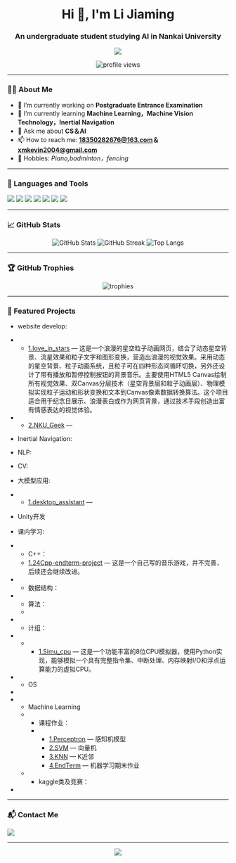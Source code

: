 <h1 align="center">Hi 👋, I'm Li Jiaming</h1>
<h3 align="center">An undergraduate student studying AI in Nankai University </h3>


<p align="center">
  <img src="http://www.jindacable.com/upload/default/20200710/1a7c26e38fa46728017af1c384a2cd68.jpg" />
</p>


<p align="center">
  <img src="https://komarev.com/ghpvc/?username=your-github-username&label=Profile%20views&color=0e75b6&style=flat" alt="profile views" />
</p>

---

### 🧑‍💻 About Me

- 🔭 I’m currently working on **Postgraduate Entrance Examination**
- 🌱 I’m currently learning **Machine Learning，Machine Vision Technology，Inertial Navigation**
- 💬 Ask me about **CS＆AI**
- 📫 How to reach me: **18350282676@163.com＆xmkevin2004@gmail.com**
- 🧠 Hobbies: *Piano,badminton，fencing*

---

### 🚀 Languages and Tools

<p align="left">
  <img src="https://img.shields.io/badge/Python-3776AB?style=for-the-badge&logo=python&logoColor=white" />
  <img src="https://img.shields.io/badge/JavaScript-F7DF1E?style=for-the-badge&logo=javascript&logoColor=black" />
  <img src="https://img.shields.io/badge/React-20232A?style=for-the-badge&logo=react&logoColor=61DAFB" />
  <img src="https://img.shields.io/badge/Node.js-339933?style=for-the-badge&logo=nodedotjs&logoColor=white" />
  <img src="https://img.shields.io/badge/Docker-2496ED?style=for-the-badge&logo=docker&logoColor=white" />
  <img src="https://img.shields.io/badge/PostgreSQL-316192?style=for-the-badge&logo=postgresql&logoColor=white" />
  <img src="https://img.shields.io/badge/Git-F05032?style=for-the-badge&logo=git&logoColor=white" />
</p>

---

### 📈 GitHub Stats

<p align="center">
  <img src="https://github-readme-stats.vercel.app/api?username=your-github-username&show_icons=true&theme=github_dark" alt="GitHub Stats" />
  <img src="https://github-readme-streak-stats.herokuapp.com/?user=your-github-username&theme=dark" alt="GitHub Streak" />
  <img src="https://github-readme-stats.vercel.app/api/top-langs/?username=your-github-username&layout=compact&theme=github_dark" alt="Top Langs" />
</p>

---

### 🏆 GitHub Trophies

<p align="center">
  <img src="https://github-profile-trophy.vercel.app/?username=your-github-username&theme=darkhub&column=4&margin-w=15&margin-h=15" alt="trophies" />
</p>

---

### 🌟 Featured Projects

- website develop:
- - [1.love_in_stars](https://github.com/Kevin20041008/love_in_stars) — 这是一个浪漫的星空粒子动画网页，结合了动态星空背景、流星效果和粒子文字和图形变换，营造出浪漫的视觉效果。采用动态的星空背景、粒子动画系统，且粒子可在四种形态间循环切换，另外还设计了带有播放和暂停控制按钮的背景音乐。主要使用HTML5 Canvas绘制所有视觉效果、双Canvas分层技术（星空背景层和粒子动画层）、物理模拟实现粒子运动和形状变换和文本到Canvas像素数据转换算法。这个项目适合用于纪念日展示、浪漫表白或作为网页背景，通过技术手段创造出富有情感表达的视觉体验。
- - [2.NKU_Geek](https://github.com/Kevin20041008/love_in_stars) —



- Inertial Navigation:
- NLP:

- CV:
- 大模型应用:
- - [1.desktop_assistant](https://github.com/Kevin20041008/desktop_assistant) —



- Unity开发

- 课内学习:
- - C++：
  - [1.24Cpp-endterm-project](https://github.com/Kevin20041008/24Cpp-endterm-project) — 这是一个自己写的音乐游戏，并不完善，后续还会继续改进。
 
- - 数据结构：
- - 算法：
  - 
- - 计组：
- - - [1.Simu_cpu](https://github.com/Kevin20041008/Simu_cpu) — 这是一个功能丰富的8位CPU模拟器，使用Python实现，能够模拟一个具有完整指令集、中断处理、内存映射I/O和浮点运算能力的虚拟CPU。
 

- - OS
- 

 
- - Machine Learning
  - - 课程作业：
    - - [1.Perceptron](https://github.com/Kevin20041008/Perceptron_machinelearning) — 感知机模型
      - [2.SVM](https://github.com/Kevin20041008/SVM_machinelearning) — 向量机
      - [3.KNN](https://github.com/Kevin20041008/KNN_machinelearning) — K近邻
      - [4.EndTerm](https://github.com/Kevin20041008/Machine_learningEndTerm) — 机器学习期末作业
  - - kaggle类及竞赛：
- 
---

### 📬 Contact Me

<p>
  <a href="mailto:xmkevin2004@gmail.com"><img src="https://img.shields.io/badge/email-D14836?style=for-the-badge&logo=gmail&logoColor=white" /></a>
 
</p>

---

<p align="center">
  <img src="https://quotes-github-readme.vercel.app/api?type=horizontal&theme=dark" />
</p>

